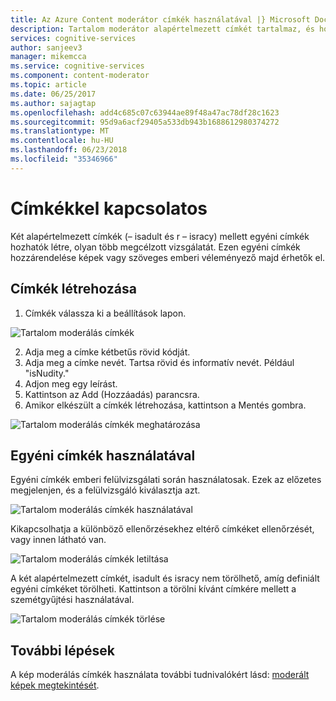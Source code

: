```yaml
---
title: Az Azure Content moderátor címkék használatával |} Microsoft Docs
description: Tartalom moderátor alapértelmezett címkét tartalmaz, és hozhat létre egyéni címkék moderálás biztosít a vállalkozásoknak adott tartalmat.
services: cognitive-services
author: sanjeev3
manager: mikemcca
ms.service: cognitive-services
ms.component: content-moderator
ms.topic: article
ms.date: 06/25/2017
ms.author: sajagtap
ms.openlocfilehash: add4c685c07c63944ae89f48a47ac78df28c1623
ms.sourcegitcommit: 95d9a6acf29405a533db943b1688612980374272
ms.translationtype: MT
ms.contentlocale: hu-HU
ms.lasthandoff: 06/23/2018
ms.locfileid: "35346966"
---
```

# <a name="about-tags"></a>Címkékkel kapcsolatos #

Két alapértelmezett címkék (– isadult és r – isracy) mellett egyéni címkék hozhatók létre, olyan több megcélzott vizsgálatát. Ezen egyéni címkék hozzárendelése képek vagy szöveges emberi véleményező majd érhetők el.

## <a name="create-tags"></a>Címkék létrehozása ##

1.  Címkék válassza ki a beállítások lapon.

  ![Tartalom moderálás címkék](images/tags-1.png)

2.  Adja meg a címke kétbetűs rövid kódját.
3.  Adja meg a címke nevét. Tartsa rövid és informatív nevét. Például "isNudity."
4.  Adjon meg egy leírást.
5.  Kattintson az Add (Hozzáadás) parancsra.
6.  Amikor elkészült a címkék létrehozása, kattintson a Mentés gombra.

![Tartalom moderálás címkék meghatározása](images/tags-2-define.png)

## <a name="using-custom-tags"></a>Egyéni címkék használatával ##

Egyéni címkék emberi felülvizsgálati során használatosak. Ezek az előzetes megjelenjen, és a felülvizsgáló kiválasztja azt.

![Tartalom moderálás címkék használatával](images/tags-3-use.png)

Kikapcsolhatja a különböző ellenőrzésekhez eltérő címkéket ellenőrzését, vagy innen látható van.
 
![Tartalom moderálás címkék letiltása](images/tags-4-disable.png)

A két alapértelmezett címkét, isadult és isracy nem törölhető, amíg definiált egyéni címkéket törölheti. Kattintson a törölni kívánt címkére mellett a szemétgyűjtési használatával.

![Tartalom moderálás címkék törlése](images/tags-5-delete.png)

## <a name="next-steps"></a>További lépések ##

A kép moderálás címkék használata további tudnivalókért lásd: [moderált képek megtekintését](Review-Moderated-Images.md).
